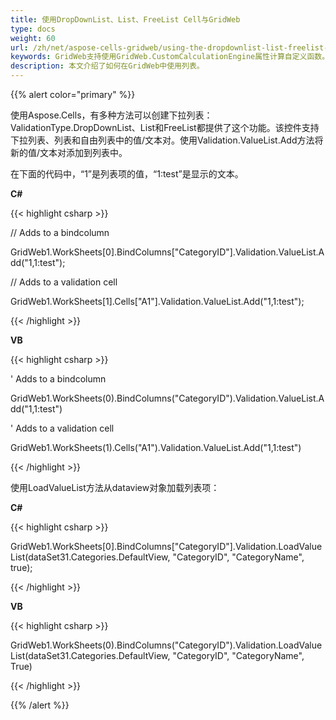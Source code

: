 ```yaml
---
title: 使用DropDownList、List、FreeList Cell与GridWeb
type: docs
weight: 60
url: /zh/net/aspose-cells-gridweb/using-the-dropdownlist-list-freelist-gridweb/
keywords: GridWeb支持使用GridWeb.CustomCalculationEngine属性计算自定义函数。该属性接受GridAbstractCalculationEngine接口的实例。请实现GridAbstractCalculationEngine接口，并使用自己的逻辑计算自定义函数。
description: 本文介绍了如何在GridWeb中使用列表。
---
```


{{% alert color="primary" %}} 

使用Aspose.Cells，有多种方法可以创建下拉列表：ValidationType.DropDownList、List和FreeList都提供了这个功能。该控件支持下拉列表、列表和自由列表中的值/文本对。使用Validation.ValueList.Add方法将新的值/文本对添加到列表中。

在下面的代码中，“1”是列表项的值，“1:test”是显示的文本。 

**C#**

{{< highlight csharp >}}

 // Adds to a bindcolumn

GridWeb1.WorkSheets[0].BindColumns["CategoryID"].Validation.ValueList.Add("1,1:test");

// Adds to a validation cell

GridWeb1.WorkSheets[1].Cells["A1"].Validation.ValueList.Add("1,1:test");



{{< /highlight >}}

**VB**

{{< highlight csharp >}}

 ' Adds to a bindcolumn

GridWeb1.WorkSheets(0).BindColumns("CategoryID").Validation.ValueList.Add("1,1:test")

' Adds to a validation cell

GridWeb1.WorkSheets(1).Cells("A1").Validation.ValueList.Add("1,1:test")



{{< /highlight >}}

使用LoadValueList方法从dataview对象加载列表项： 

**C#**

{{< highlight csharp >}}

 GridWeb1.WorkSheets[0].BindColumns["CategoryID"].Validation.LoadValueList(dataSet31.Categories.DefaultView, "CategoryID", "CategoryName", true);



{{< /highlight >}}

**VB**

{{< highlight csharp >}}

 GridWeb1.WorkSheets(0).BindColumns("CategoryID").Validation.LoadValueList(dataSet31.Categories.DefaultView, "CategoryID", "CategoryName", True)



{{< /highlight >}}

{{% /alert %}}
